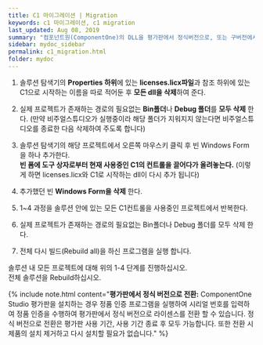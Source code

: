 ```yaml
---
title: C1 마이그레이션 | Migration
keywords: c1 마이그레이션, c1 migration
last_updated: Aug 08, 2019
summary: "컴포넌트원(ComponentOne)의 DLL을 평가판에서 정식버전으로, 또는 구버전에서 최신버전으로 마이그리이션 하는 방법을 설명합니다."
sidebar: mydoc_sidebar
permalink: c1_migration.html
folder: mydoc
---
```


1. 솔루션 탐색기의 **Properties 하위**에 있는 **licenses.licx파일**과 참조 하위에 있는 C1으로 시작하는 이름을 따로 적어둔 후 **모든 dll을 삭제**하여 준다.

2. 실제 프로젝트가 존재하는 경로의 필요없는 **Bin폴더**나 **Debug 폴더**를 **모두 삭제** 한다.
   (만약 비주얼스튜디오가 실행중이라 해당 폴더가 지워지지 않는다면 비주얼스튜디오를 종료한 다음 삭제하여 주도록 합니다)

3. 솔루션 탐색기의 해당 프로젝트에서 오른쪽 마우스키 클릭 후 빈 Windows Form을 하나 추가한다.  
   **빈 폼에 도구 상자로부터 현재 사용중인 C1의 컨트롤을 끌어다가 올려놓는다.**
   (이렇게 하면 licenses.licx와 C1로 시작하는 dll이 다시 추가 됩니다)

4. 추가했던 빈 **Windows Form을 삭제** 한다.

5. 1~4 과정을 솔루션 안에 있는 모든 C1컨트롤을 사용중인 프로젝트에서 반복한다.

6. 실제 프로젝트가 존재하는 경로의 필요없는 Bin폴더나 Debug 폴더를 모두 삭제 한다.

7. 전체 다시 빌드(Rebuild all)을 하신 프로그램을 실행 합니다.

솔루션 내 모든 프로젝트에 대해 위의 1-4 단계를 진행하십시오.  
전체 솔루션을 Rebuild하십시오.

{% include note.html content="<b>평가판에서 정식 버전으로 전환:</b> ComponentOne Studio 평가판을 설치하는 경우 정품 인증 프로그램을 실행하여 시리얼 번호를 입력하여 정품 인증을 수행하여 평가판에서 정식 버전으로 라이센스를 전환 할 수 있습니다. 정식 버전으로 전환은 평가판 사용 기간, 사용 기간 종료 후 모두 가능합니다. 또한 전환 시 제품의 설치 제거하고 다시 설치할 필요가 없습니다." %}
